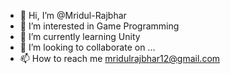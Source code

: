 - 👋 Hi, I’m @Mridul-Rajbhar
- 👀 I’m interested in Game Programming
- 🌱 I’m currently learning Unity
- 💞️ I’m looking to collaborate on ...
- 📫 How to reach me mridulrajbhar12@gmail.com

<!---
Mridul-Rajbhar/Mridul-Rajbhar is a ✨ special ✨ repository because its `README.md` (this file) appears on your GitHub profile.
You can click the Preview link to take a look at your changes.
--->
